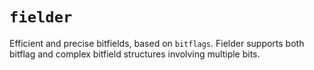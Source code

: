 # `fielder`

Efficient and precise bitfields, based on `bitflags`. Fielder supports both bitflag and complex bitfield structures involving multiple bits.
